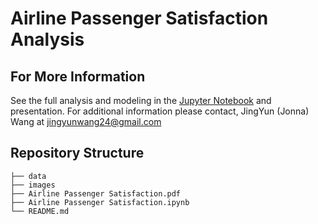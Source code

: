 # Airline Passenger Satisfaction Analysis




## For More Information
See the full analysis and modeling in the [Jupyter Notebook](./Airline-Passenger-Satisfaction.ipynb) and presentation.
For additional information please contact, JingYun (Jonna) Wang at jingyunwang24@gmail.com

## Repository Structure
```
├── data
├── images
├── Airline Passenger Satisfaction.pdf
├── Airline Passenger Satisfaction.ipynb
└── README.md
```